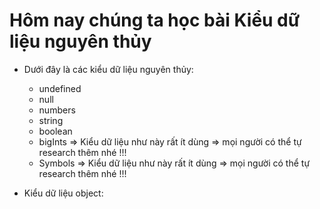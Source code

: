 # Hôm nay chúng ta học bài Kiểu dữ liệu nguyên thủy

- Dưới đây là các kiểu dữ liệu nguyên thủy:

  - undefined
  - null
  - numbers
  - string
  - boolean
  - bigInts => Kiểu dữ liệu như này rất ít dùng => mọi người có thể tự research thêm nhé !!!
  - Symbols => Kiểu dữ liệu như này rất ít dùng => mọi người có thể tự research thêm nhé !!!

- Kiểu dữ liệu object:
